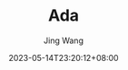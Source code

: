 ---
title: "Ada"
date: 2023-05-14T23:20:12+08:00
author: "Jing Wang"
description: "Everything about ada"
---